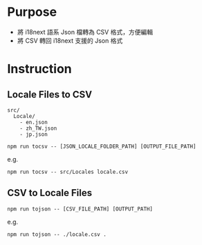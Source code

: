 # Purpose
- 將 i18next 語系 Json 檔轉為 CSV 格式，方便編輯
- 將 CSV 轉回 i18next 支援的 Json 格式

# Instruction
## Locale Files to CSV

```
src/
  Locale/
    - en.json
    - zh_TW.json
    - jp.json
```

```
npm run tocsv -- [JSON_LOCALE_FOLDER_PATH] [OUTPUT_FILE_PATH]
```

e.g.
```
npm run tocsv -- src/Locales locale.csv
```

## CSV to Locale Files

```
npm run tojson -- [CSV_FILE_PATH] [OUTPUT_PATH]
```

e.g.
```
npm run tojson -- ./locale.csv .
```
